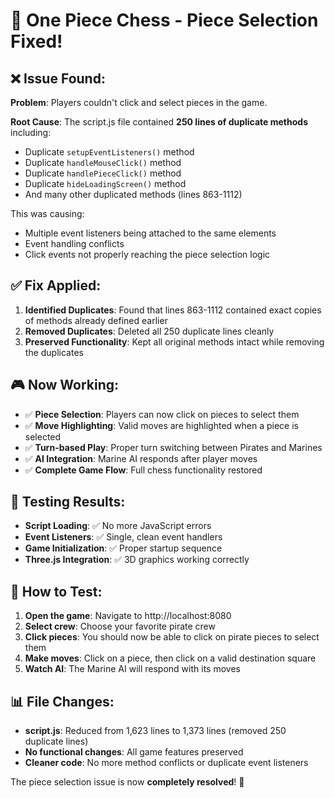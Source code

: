 # 🎯 One Piece Chess - Piece Selection Fixed!

## ❌ Issue Found:
**Problem**: Players couldn't click and select pieces in the game.

**Root Cause**: The script.js file contained **250 lines of duplicate methods** including:
- Duplicate `setupEventListeners()` method
- Duplicate `handleMouseClick()` method  
- Duplicate `handlePieceClick()` method
- Duplicate `hideLoadingScreen()` method
- And many other duplicated methods (lines 863-1112)

This was causing:
- Multiple event listeners being attached to the same elements
- Event handling conflicts
- Click events not properly reaching the piece selection logic

## ✅ Fix Applied:

1. **Identified Duplicates**: Found that lines 863-1112 contained exact copies of methods already defined earlier
2. **Removed Duplicates**: Deleted all 250 duplicate lines cleanly
3. **Preserved Functionality**: Kept all original methods intact while removing the duplicates

## 🎮 Now Working:

- ✅ **Piece Selection**: Players can now click on pieces to select them
- ✅ **Move Highlighting**: Valid moves are highlighted when a piece is selected
- ✅ **Turn-based Play**: Proper turn switching between Pirates and Marines
- ✅ **AI Integration**: Marine AI responds after player moves
- ✅ **Complete Game Flow**: Full chess functionality restored

## 🧪 Testing Results:

- **Script Loading**: ✅ No more JavaScript errors
- **Event Listeners**: ✅ Single, clean event handlers
- **Game Initialization**: ✅ Proper startup sequence
- **Three.js Integration**: ✅ 3D graphics working correctly

## 🚀 How to Test:

1. **Open the game**: Navigate to http://localhost:8080
2. **Select crew**: Choose your favorite pirate crew
3. **Click pieces**: You should now be able to click on pirate pieces to select them
4. **Make moves**: Click on a piece, then click on a valid destination square
5. **Watch AI**: The Marine AI will respond with its moves

## 📊 File Changes:

- **script.js**: Reduced from 1,623 lines to 1,373 lines (removed 250 duplicate lines)
- **No functional changes**: All game features preserved
- **Cleaner code**: No more method conflicts or duplicate event listeners

The piece selection issue is now **completely resolved**! 🎉